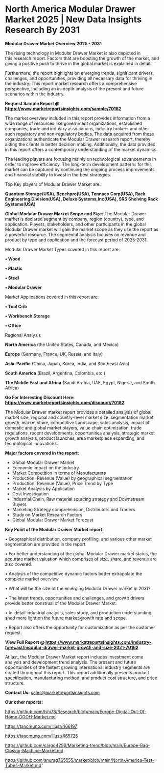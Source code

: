 # North America Modular Drawer Market 2025 | New Data Insights Research By 2031

<Strong> Modular Drawer Market Overview 2025 - 2031</strong>

The rising technology in Modular Drawer Market is also depicted in this research report. Factors that are boosting the growth of the market, and giving a positive push to thrive in the global market is explained in detail.

Furthermore, the report highlights on emerging trends, significant drivers, challenges, and opportunities, providing all necessary data for thriving in the industry. This report market research offers a comprehensive perspective, including an in-depth analysis of the present and future scenarios within the industry.

<strong>Request Sample Report @ <a href=https://www.marketreportsinsights.com/sample/70162>https://www.marketreportsinsights.com/sample/70162</a></strong>

The market overview included in this report provides information from a wide range of resources like government organizations, established companies, trade and industry associations, industry brokers and other such regulatory and non-regulatory bodies. The data acquired from these organizations authenticate the Modular Drawer research report, thereby aiding the clients in better decision making. Additionally, the data provided in this report offers a contemporary understanding of the market dynamics.

The leading players are focusing mainly on technological advancements in order to improve efficiency. The long-term development patterns for this market can be captured by continuing the ongoing process improvements and financial stability to invest in the best strategies.

Top Key players of Modular Drawer Market are:

<strong>Quantum Storage(USA), Benchpro(USA), Tennsco Corp(USA), Rack Engineering Division(USA), Deluxe Systems,Inc(USA), SRS Shelving Rack Systems(USA)</strong>

<strong><b>Global Modular Drawer Market Scope and Size:</b></strong>
The Modular Drawer market is declared segment by company, region (country), type, and application. Players, stakeholders, and other participants in the global Modular Drawer market will gain the market scope as they use the report as a powerful resource. The segmental analysis focuses on revenue and product by type and application and the forecast period of 2025-2031.

Modular Drawer Market Types covered in this report are:

<strong>• Wood

• Plastic

• Steel

• Modular Drawer</strong>

Market Applications covered in this report are:

<strong>• Tool Crib

• Workbench Storage

• Office</strong> 

Regional Analysis

<strong>North America</strong> (the United States, Canada, and Mexico)

<strong>Europe</strong> (Germany, France, UK, Russia, and Italy)

<strong>Asia-Pacific</strong> (China, Japan, Korea, India, and Southeast Asia)

<strong>South America</strong> (Brazil, Argentina, Colombia, etc.)

<strong>The Middle East and Africa</strong> (Saudi Arabia, UAE, Egypt, Nigeria, and South Africa)

<strong>Go For Interesting Discount Here: <a href=https://www.marketreportsinsights.com/discount/70162>https://www.marketreportsinsights.com/discount/70162</a></strong>

The Modular Drawer market report provides a detailed analysis of global market size, regional and country-level market size, segmentation market growth, market share, competitive Landscape, sales analysis, impact of domestic and global market players, value chain optimization, trade regulations, recent developments, opportunities analysis, strategic market growth analysis, product launches, area marketplace expanding, and technological innovations.

<strong><b>Major factors covered in the report:</b></strong>
<ul>
  <li>Global Modular Drawer Market </li>
  <li>Economic Impact on the Industry</li>
  <li>Market Competition in terms of Manufacturers</li>
  <li>Production, Revenue (Value) by geographical segmentation</li>
  <li>Production, Revenue (Value), Price Trend by Type</li>
  <li>Market Analysis by Application</li>
  <li>Cost Investigation</li>
  <li>Industrial Chain, Raw material sourcing strategy and Downstream Buyers</li>
  <li>Marketing Strategy comprehension, Distributors and Traders</li>
  <li>Study on Market Research Factors</li>
  <li>Global Modular Drawer Market Forecast</li>
</ul>

<strong><b>Key Point of the Modular Drawer Market report:</b></strong>

• Geographical distribution, company profiling, and various other market segmentation are provided in the report.

• For better understanding of the global Modular Drawer market status, the accurate market valuation which comprises of size, share, and revenue are also covered.

• Analysis of the competitive dynamic factors better extrapolate the complete market overview

• What will be the size of the emerging Modular Drawer market in 2031?

• The latest trends, opportunities and challenges, and growth drivers provide better construal of the Modular Drawer Market.

• In-detail industrial analysis, sales study, and production understanding shed more light on the future market growth rate and scope.

• Report also offers the opportunity for customization as per the customer request.

<strong><b>View Full Report @ <a href=https://www.marketreportsinsights.com/industry-forecast/modular-drawer-market-growth-and-size-2021-70162>https://www.marketreportsinsights.com/industry-forecast/modular-drawer-market-growth-and-size-2021-70162</a></b></strong>


At last, the Modular Drawer Market report includes investment come analysis and development trend analysis. The present and future opportunities of the fastest growing international industry segments are coated throughout this report. This report additionally presents product specification, manufacturing method, and product cost structure, and price structure.

<strong>Contact Us:</strong>
sales@marketreportsinsights.com

<strong>Our other reports:</strong>

<a href=https://github.com/Ishi78/Research/blob/main/Europe-Digital-Out-Of-Home-DOOH-Market.md>https://github.com/Ishi78/Research/blob/main/Europe-Digital-Out-Of-Home-DOOH-Market.md</a>

<a href=https://tanomuno.com/illust/466197>https://tanomuno.com/illust/466197</a>

<a href=https://tanomuno.com/illust/465725>https://tanomuno.com/illust/465725</a>

<a href=https://github.com/cargo4256/Marketing-trend/blob/main/Europe-Bag-Closing-Machine-Market.md>https://github.com/cargo4256/Marketing-trend/blob/main/Europe-Bag-Closing-Machine-Market.md</a>

<a href=https://github.com/anurag765555/market/blob/main/North-America-Test-Tubes-Market.md>https://github.com/anurag765555/market/blob/main/North-America-Test-Tubes-Market.md</a>"
